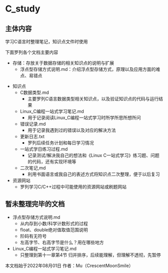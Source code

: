 # C_study

##  主体内容

学习C语言时整理笔记，知识点文件时使用

下面罗列各个文档主要内容

* 存储：存放关于数据存储的相关知识点的说明与扩展
  * 浮点型存储方式说明.md：介绍浮点型存储方式，原理以及应用方面的难点、易错点

- 知识点
  - C数据类型.md
    - 主要罗列C语言数据类型相关知识点，以及验证知识点的代码与运行结果
  - Linux_C编程一站式学习笔记.md
    - 用于记录阅读Linux_C编程一站式学习时所学所思所想所问
  - 错误记录.md
    - 用于记录我遇到过的错误以及对应的解决方法
  - 更新日志.txt
    - 罗列后续任务计划和每日学习情况
  - 一站式学日练习过程.md
    - 记录测试/解决我自己的想法和《Linux C一站式学习》练习题、问题的代码，还有实现环境等
  - 二次笔记,md
    - 利用书面语言或我自己的表述方式将知识点二次整理，便于以后复习
- 资源网站
  - 罗列学习C/C++过程中可能使用的资源网站或刷题网站



##  暂未整理完毕的文档

* 浮点型存储方式说明.md
  * 从内存到小数/科学计数形式的过程
  * float、double绝对值取值范围说明
  * 阶码有无符号
  * 左高字节、右高字节是什么？用在哪些地方
* Linux_C编程一站式学习笔记.md
  * 只整理到第十一章第4节 归并排序，后续能理解，但理解不透彻，先暂停


本文档始于2022年08月01日
作者：Mu（CrescentMoonSmile）
